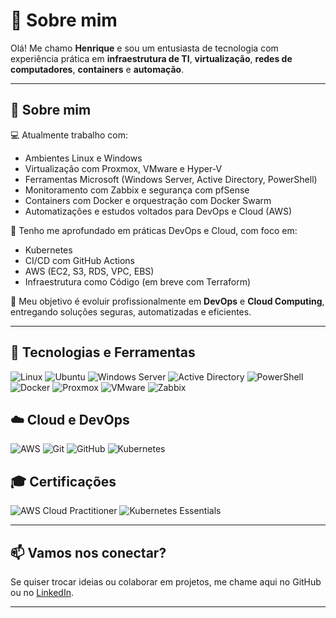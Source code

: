 # 👋 Sobre mim

Olá! Me chamo **Henrique** e sou um entusiasta de tecnologia com experiência prática em **infraestrutura de TI**, **virtualização**, **redes de computadores**, **containers** e **automação**.

---

## 🧠 Sobre mim

💻 Atualmente trabalho com:
- Ambientes Linux e Windows
- Virtualização com Proxmox, VMware e Hyper-V
- Ferramentas Microsoft (Windows Server, Active Directory, PowerShell)
- Monitoramento com Zabbix e segurança com pfSense
- Containers com Docker e orquestração com Docker Swarm
- Automatizações e estudos voltados para DevOps e Cloud (AWS)

🔁 Tenho me aprofundado em práticas DevOps e Cloud, com foco em:
- Kubernetes
- CI/CD com GitHub Actions
- AWS (EC2, S3, RDS, VPC, EBS)
- Infraestrutura como Código (em breve com Terraform)

🎯 Meu objetivo é evoluir profissionalmente em **DevOps** e **Cloud Computing**, entregando soluções seguras, automatizadas e eficientes.

---

## 🚀 Tecnologias e Ferramentas

![Linux](https://img.shields.io/badge/Linux-FCC624?style=flat&logo=linux&logoColor=black)
![Ubuntu](https://img.shields.io/badge/Ubuntu-E95420?style=flat&logo=ubuntu&logoColor=white)
![Windows Server](https://img.shields.io/badge/Windows_Server-0078D6?style=flat&logo=windows&logoColor=white)
![Active Directory](https://img.shields.io/badge/Active%20Directory-4472C4?style=flat&logo=microsoft&logoColor=white)
![PowerShell](https://img.shields.io/badge/PowerShell-5391FE?style=flat&logo=powershell&logoColor=white)
![Docker](https://img.shields.io/badge/Docker-2496ED?style=flat&logo=docker&logoColor=white)
![Proxmox](https://img.shields.io/badge/Proxmox-000000?style=flat&logo=proxmox&logoColor=white)
![VMware](https://img.shields.io/badge/VMware-607078?style=flat&logo=vmware&logoColor=white)
![Zabbix](https://img.shields.io/badge/Zabbix-CC0000?style=flat&logo=zabbix&logoColor=white)

## ☁️ Cloud e DevOps

![AWS](https://img.shields.io/badge/AWS-232F3E?style=flat&logo=amazon-aws&logoColor=white)
![Git](https://img.shields.io/badge/Git-F05032?style=flat&logo=git&logoColor=white)
![GitHub](https://img.shields.io/badge/GitHub-181717?style=flat&logo=github&logoColor=white)
![Kubernetes](https://img.shields.io/badge/Kubernetes-326CE5?style=flat&logo=kubernetes&logoColor=white)

## 🎓 Certificações

![AWS Cloud Practitioner](https://img.shields.io/badge/AWS%20Cloud%20Practitioner-FF9900?style=flat&logo=amazon-aws&logoColor=white)
![Kubernetes Essentials](https://img.shields.io/badge/Kubernetes%20Essentials-326CE5?style=flat&logo=kubernetes&logoColor=white)

---


## 📫 Vamos nos conectar?

Se quiser trocar ideias ou colaborar em projetos, me chame aqui no GitHub ou no [LinkedIn](https://www.linkedin.com/in/henrique-zimermann).

---

